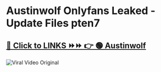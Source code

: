 
 # Austinwolf Onlyfans Leaked - Update Files pten7

## <h2><a href="https://clipsfans.com/Austinwolf&ref=git">🔗 Click to LINKS ⏩⏩ 👉 🟢 Austinwolf </a></h2>

<a href="https://clipsfans.com/Austinwolf&ref=git" rel="nofollow" data-target="animated-image.originalLink"><img src="https://i.ibb.co.com/xMMVF88/686577567.gif" alt="Viral Video Original" style="max-width: 100%; display: inline-block;" data-target="animated-image.originalImage"></a>

